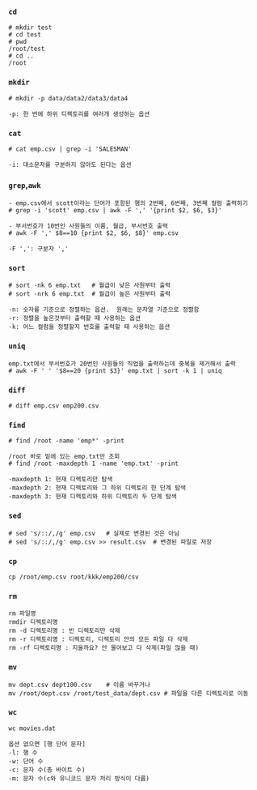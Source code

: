 ### `cd` 
```shell
# mkdir test
# cd test
# pwd
/root/test
# cd ..
/root
```

### `mkdir`
```shell
# mkdir -p data/data2/data3/data4

-p: 한 번에 하위 디렉토리를 여러개 생성하는 옵션 
``` 

### `cat`
```shell
# cat emp.csv | grep -i 'SALESMAN'

-i: 대소문자를 구분하지 않아도 된다는 옵션
``` 

### `grep`,`awk`
```shell
- emp.csv에서 scott이라는 단어가 포함된 행의 2번째, 6번째, 3번째 컬럼 출력하기
# grep -i 'scott' emp.csv | awk -F ',' '{print $2, $6, $3}'

- 부서번호가 10번인 사원들의 이름, 월급, 부서번호 출력
# awk -F ',' $8==10 {print $2, $6, $8}' emp.csv

-F ',': 구분자 ',' 
```

### `sort`
```shell
# sort -nk 6 emp.txt   # 월급이 낮은 사원부터 출력 
# sort -nrk 6 emp.txt  # 월급이 높은 사원부터 출력

-n: 숫자를 기준으로 정렬하는 옵션.  원래는 문자열 기준으로 정렬함 
-r: 정렬을 높은것부터 출력할 때 사용하는 옵션
-k: 어느 컬럼을 정렬할지 번호를 출력할 때 사용하는 옵션
```

### `uniq`
```shell
emp.txt에서 부서번호가 20번인 사원들의 직업을 출력하는데 중복을 제거해서 출력
# awk -F ' ' '$8==20 {print $3}' emp.txt | sort -k 1 | uniq
```

### `diff`
```shell
# diff emp.csv emp200.csv
```

### `find`
```shell
# find /root -name 'emp*' -print

/root 바로 밑에 있는 emp.txt만 조회
# find /root -maxdepth 1 -name 'emp.txt' -print

-maxdepth 1: 현재 디렉토리만 탐색
-maxdepth 2: 현재 디렉토리와 그 하위 디렉토리 한 단계 탐색
-maxdepth 3: 현재 디렉토리와 하위 디렉토리 두 단계 탐색 
```

### `sed`
```shell
# sed 's/::/,/g' emp.csv   # 실제로 변경된 것은 아님
# sed 's/::/,/g' emp.csv >> result.csv  # 변경된 파일로 저장
```

### `cp`
```shell
cp /root/emp.csv root/kkk/emp200/csv
```

### `rm`
```shell
rm 파일명
rmdir 디렉토리명
rm -d 디렉토리명 : 빈 디렉토리만 삭제
rm -r 디렉토리명 : 디렉토리, 디렉토리 안의 모든 파일 다 삭제
rm -rf 디렉토리명 : 지울까요? 안 물어보고 다 삭제(파일 많을 때)
```

### `mv`
```shell
mv dept.csv dept100.csv    # 이름 바꾸거나
mv /root/dept.csv /root/test_data/dept.csv # 파일을 다른 디렉토리로 이동
```

### `wc`
```shell
wc movies.dat

옵션 없으면 [행 단어 문자]
-l: 행 수
-w: 단어 수
-c: 문자 수(총 바이트 수)
-m: 문자 수(c와 유니코드 문자 처리 방식이 다름)
```







